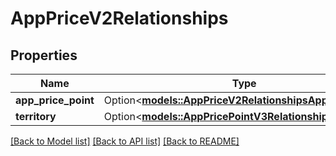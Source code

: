 # AppPriceV2Relationships

## Properties

Name | Type | Description | Notes
------------ | ------------- | ------------- | -------------
**app_price_point** | Option<[**models::AppPriceV2RelationshipsAppPricePoint**](AppPriceV2_relationships_appPricePoint.md)> |  | [optional]
**territory** | Option<[**models::AppPricePointV3RelationshipsTerritory**](AppPricePointV3_relationships_territory.md)> |  | [optional]

[[Back to Model list]](../README.md#documentation-for-models) [[Back to API list]](../README.md#documentation-for-api-endpoints) [[Back to README]](../README.md)


